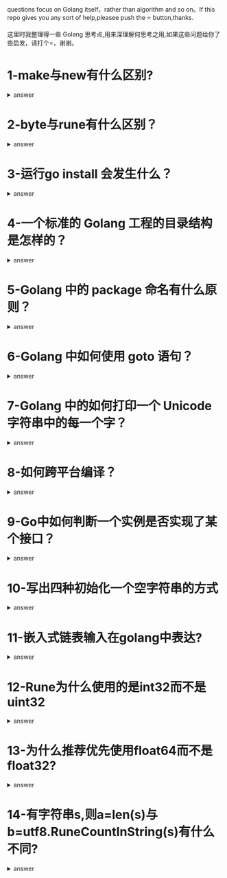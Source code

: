 questions focus on Golang itself，rather than algorithm and so on。If this repo gives you any sort of help,pleasee push the :star: button,thanks.

这里时我整理得一些 Golang 思考点,用来深理解何思考之用,如果这些问题给你了些启发，请打个:star:，谢谢。

# 1-make与new有什么区别?

<details>
  <summary>answer</summary>
new(T) 返回 T 的指针 *T 并指向 T 的零值。
make(T) 返回的初始化的 T，只能用于 slice，map，channel
</details>

# 2-byte与rune有什么区别？

<details>
  <summary>answer</summary>
 Go语言中byte和rune实质上就是uint8和int32类型。byte用来强调数据是raw data，而不是数字；而rune用来表示Unicode的code point。
</details>

# 3-运行go install 会发生什么？

<details>
  <summary>answer</summary>
go install只会检查“参数指定的包所在的GOPATH”内的源码是否有更新，如果有则重新编译。对于依赖的其他GOPATH下的包，如果存在已经编译好的.a文件，则不会再检查源码是否有更新，不会重新编译,将 main 包生成二进制文件放到GOBIN目录下。将非 main 包编译成.a文件放到项目对于的 pkg 目录下。
</details>


# 4-一个标准的 Golang 工程的目录结构是怎样的？

<details>
	<summary>answer</summary>
	like this https://github.com/golang-standards/project-layout
</details>
	

# 5-Golang 中的 package 命名有什么原则？

<details>
  <summary>answer</summary>
  小写、清晰、简明、一个单词、不要使用下划线等字符
</details>

# 6-Golang 中如何使用 goto 语句？

<details>
  <summary>answer</summary>
  Go语言中有标签这一概念，来配合 for、switch、select 进行使用，形式为某一行的第一个以冒号结尾的单词，比如
  <pre>
LABEL1:
    for i := 0; i <= 5; i++ {
        for j := 0; j <= 5; j++ {
            if j == 4 {
                continue LABEL1 //其执行效果相当于是 break
            }
            fmt.Printf("i is: %d, and j is: %d\n", i, j)
        }
    }

}
  </pre>
  本段代码中，continue将会指向 LABEL1 而不是继续,演示效果如下所示：
  <pre>
i is: 0, and j is: 0
i is: 0, and j is: 1
i is: 0, and j is: 2
i is: 0, and j is: 3
i is: 1, and j is: 0
i is: 1, and j is: 1
i is: 1, and j is: 2
i is: 1, and j is: 3
i is: 2, and j is: 0
i is: 2, and j is: 1
i is: 2, and j is: 2
i is: 2, and j is: 3
i is: 3, and j is: 0
i is: 3, and j is: 1
i is: 3, and j is: 2
i is: 3, and j is: 3
i is: 4, and j is: 0
i is: 4, and j is: 1
i is: 4, and j is: 2
i is: 4, and j is: 3
i is: 5, and j is: 0
i is: 5, and j is: 1
i is: 5, and j is: 2
i is: 5, and j is: 3
  </pre>
</details>

# 7-Golang 中的如何打印一个 Unicode 字符串中的每一个字？

<details>
  <summary>answer</summary>
<pre>
	for pos, value := range "我是中国人" {
		fmt.Printf("val:%#U, pos:%d", value, pos)
	}
</pre>
</details>

# 8-如何跨平台编译？
<details>
  <summary>answer</summary>
<pre>
CGO_ENABLED=0 GOOS=darwin GOARCH=amd64 go build main.go
</pre>
缺点是无法使用 cgo，一个第三方工具是 xgo，其准备了各式各样的编译环境，详见 https://github.com/karalabe/xgo
</details>

# 9-Go中如何判断一个实例是否实现了某个接口？
<details>
  <summary>answer</summary>
因为接口与实现只依赖于判断两个类型的方法，所以没有必要定义一个具体类型和它实现的接口之间的关系。也就是说，尝试文档化和断言这种关系几乎没有用，所以并没有通过程序强制定义。下面的定义在编译期断言一个*bytes.Buffer的值实现了io.Writer接口类型:
<pre>
// *bytes.Buffer must satisfy io.Writer
var w io.Writer = new(bytes.Buffer)
</pre>
因为任意*bytes.Buffer的值，甚至包括nil通过(*bytes.Buffer)(nil)进行显示的转换都实现了这个接口，所以我们不必分配一个新的变量。并且因为我们绝不会引用变量w，我们可以使用空标识符来进行代替。总的看，这些变化可以让我们得到一个更朴素的版本：
<pre>
// *bytes.Buffer must satisfy io.Writer
var _ io.Writer = (*bytes.Buffer)(nil)
</pre>
</details>

# 10-写出四种初始化一个空字符串的方式
<details>
  <summary>answer</summary>
<pre>
s := ""
var s string
var s = ""
var s string = ""
</pre>
第一种形式，是一条短变量声明，最简洁，但只能用在函数内部，而不能用于包变量。第二种形式依赖于字符串的默认初始化零值机制，被初始化为""。第三种形式用得很少，除非同时声明多个变量。第四种形式显式地标明变量的类型，当变量类型与初值类型相同时，类型冗余，但如果两者类型不同，变量类型就必须了。实践中一般使用前两种形式中的某个，初始值重要的话就显式地指定变量的类型，否则使用隐式初始化。
</details>

# 11-嵌入式链表输入在golang中表达?
<details>
  <summary>answer</summary>
介入式链表的存在主要时为了克服,在C语言链表中出现的将数据定义在strut中.
golang 中的实现,首先定义一个基础的可索引的interface,并定义一个链表struct "List"
该List 实现上面索引interface,并添加对应的链表方法
最终将之前的预定义的结构体中,使用匿名嵌套结构体的方式包含该List结构体即可
详见:https://sheepbao.github.io/post/golang_list/
</details>

# 12-Rune为什么使用的是int32而不是uint32
<details>
  <summary>answer</summary>
核心原因是有符号位的数字可以比较有效的检测overflow等问题
详见:https://stackoverflow.com/questions/24714665/why-is-rune-in-golang-an-alias-for-int32-and-not-uint32?utm_medium=organic&utm_source=google_rich_qa&utm_campaign=google_rich_qa
</details>

# 13-为什么推荐优先使用float64而不是float32?
<details>
  <summary>answer</summary>
float32可以提供约6个整数的精度,float64可以提供约15个整数的精度.
选择float64可以减少float32带来的累积误差.
</details>
	
# 14-有字符串s,则a=len(s)与b=utf8.RuneCountInString(s)有什么不同?
<details>
  <summary>answer</summary>

len(s)返回的是字节数,后者返回的实际unicode字符个数,b<=a.
比如
<pre>
s := "Hello, 世界"
fmt.Println(len(s)) // "13"
fmt.Println(utf8.RuneCountInString(s)) // "9
	</pre>
</details>

